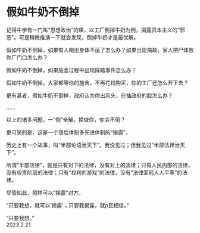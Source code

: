 # 假如牛奶不倒掉   
   
记得中学有一门叫“思想政治”的课，以工厂倒掉牛奶为例，揭露资本主义的“邪恶”。可是稍微推演一下就会发现，倒掉牛奶才是最优解。   
   
假如牛奶不倒掉，如果有人喝出身体不适了怎么办？如果出现病故，家人把尸体放你厂门口怎么办？   
   
假如牛奶不倒掉，如果施舍过程中出现踩踏事件怎么办？   
   
假如牛奶不倒掉，大家都等你的施舍，不再花钱购买，你的工厂还怎么开下去？   
   
更有甚者，假如牛奶不倒掉，政府认为你出风头，在抽政府的脸怎么办？   
   
……   
   
以上的诸多问题，一“倒”全解。换做你，你会不倒？   
   
更可笑的是，这是一个落后体制多先进体制的“揭露”。   
   
历史上有一个故事，叫“半部论语治天下”。我没见过；但我见过“半部法律治天下”。   
   
所谓“半部法律”，就是只有对下的法律，没有对上的法律；只有人民内部的法律，没有权贵阶层的法律；只有“权利的游戏”的法律，没有“法律面前人人平等”的法律。   
   
尽管如此，照样可以“揭露”对方。   
   
“只要我想，就可以‘揭露’；只要我揭露，就p民相信。”   
   
“只要我想。”   
2023.2.21
